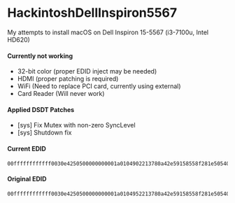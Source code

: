 # HackintoshDellInspiron5567
My attempts to install macOS on Dell Inspiron 15-5567 (i3-7100u, Intel HD620)

#### Currently not working
- 32-bit color (proper EDID inject may be needed)
- HDMI (proper patching is required)
- WiFi (Need to replace PCI card, currently using external)
- Card Reader (Will never work)

#### Applied DSDT Patches
- [sys] Fix Mutex with non-zero SyncLevel
- [sys] Shutdown fix

#### Current EDID
```
00ffffffffffff0030e4250500000000001a0104902213780a42e59158558f281e505400000001010101010101010101010101010101d01d56f4500016303020350058c21000001ad91756f4500016303020350058c21000001a000000fe004839374831803135365748550a0000000000004131940010000009010a20200092
```

#### Original EDID
```
00ffffffffffff0030e4250500000000001a0104952213780a42e59158558f281e505400000001010101010101010101010101010101d01d56f4500016303020350058c21000001ad91756f4500016303020350058c21000001a000000fe004839374831803135365748550a0000000000004131940010000009010a2020008d
```
